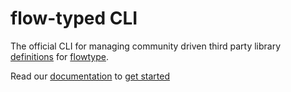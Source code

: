 # flow-typed CLI

The official CLI for managing community driven third party library [definitions](https://github.com/flow-typed/flow-typed/tree/master/definitions/npm) for [flowtype](https://flow.org/).

Read our [documentation](https://flow-typed.github.io/flow-typed/#/) to [get started](https://flow-typed.github.io/flow-typed/#/quickstart)
